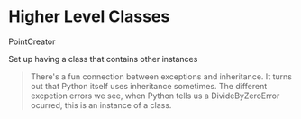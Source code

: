 # Higher Level Classes


PointCreator

Set up having a class that contains other instances



> There's a fun connection between exceptions and inheritance. It turns out that Python itself uses inheritance sometimes. The different excpetion errors we see, when Python tells us a DivideByZeroError ocurred, this is an instance of a class.